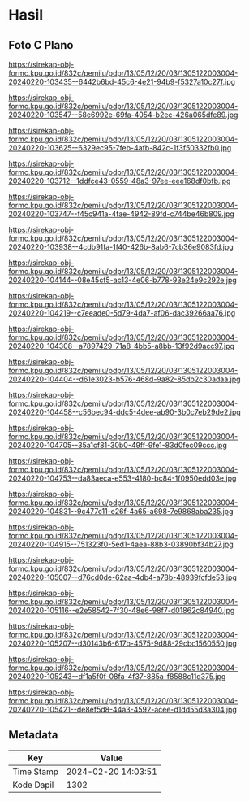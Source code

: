 # Hasil

## Foto C Plano

https://sirekap-obj-formc.kpu.go.id/832c/pemilu/pdpr/13/05/12/20/03/1305122003004-20240220-103435--6442b6bd-45c6-4e21-94b9-f5327a10c27f.jpg

https://sirekap-obj-formc.kpu.go.id/832c/pemilu/pdpr/13/05/12/20/03/1305122003004-20240220-103547--58e6992e-69fa-4054-b2ec-426a065dfe89.jpg

https://sirekap-obj-formc.kpu.go.id/832c/pemilu/pdpr/13/05/12/20/03/1305122003004-20240220-103625--6329ec95-7feb-4afb-842c-1f3f50332fb0.jpg

https://sirekap-obj-formc.kpu.go.id/832c/pemilu/pdpr/13/05/12/20/03/1305122003004-20240220-103712--1ddfce43-0559-48a3-97ee-eee168df0bfb.jpg

https://sirekap-obj-formc.kpu.go.id/832c/pemilu/pdpr/13/05/12/20/03/1305122003004-20240220-103747--f45c941a-4fae-4942-89fd-c744be46b809.jpg

https://sirekap-obj-formc.kpu.go.id/832c/pemilu/pdpr/13/05/12/20/03/1305122003004-20240220-103938--4cdb91fa-1f40-426b-8ab6-7cb36e9083fd.jpg

https://sirekap-obj-formc.kpu.go.id/832c/pemilu/pdpr/13/05/12/20/03/1305122003004-20240220-104144--08e45cf5-ac13-4e06-b778-93e24e9c292e.jpg

https://sirekap-obj-formc.kpu.go.id/832c/pemilu/pdpr/13/05/12/20/03/1305122003004-20240220-104219--c7eeade0-5d79-4da7-af06-dac39266aa76.jpg

https://sirekap-obj-formc.kpu.go.id/832c/pemilu/pdpr/13/05/12/20/03/1305122003004-20240220-104308--a7897429-71a8-4bb5-a8bb-13f92d9acc97.jpg

https://sirekap-obj-formc.kpu.go.id/832c/pemilu/pdpr/13/05/12/20/03/1305122003004-20240220-104404--d61e3023-b576-468d-9a82-85db2c30adaa.jpg

https://sirekap-obj-formc.kpu.go.id/832c/pemilu/pdpr/13/05/12/20/03/1305122003004-20240220-104458--c56bec94-ddc5-4dee-ab90-3b0c7eb29de2.jpg

https://sirekap-obj-formc.kpu.go.id/832c/pemilu/pdpr/13/05/12/20/03/1305122003004-20240220-104705--35a1cf81-30b0-49ff-9fe1-83d0fec09ccc.jpg

https://sirekap-obj-formc.kpu.go.id/832c/pemilu/pdpr/13/05/12/20/03/1305122003004-20240220-104753--da83aeca-e553-4180-bc84-1f0950edd03e.jpg

https://sirekap-obj-formc.kpu.go.id/832c/pemilu/pdpr/13/05/12/20/03/1305122003004-20240220-104831--9c477c11-e26f-4a65-a698-7e9868aba235.jpg

https://sirekap-obj-formc.kpu.go.id/832c/pemilu/pdpr/13/05/12/20/03/1305122003004-20240220-104915--751323f0-5ed1-4aea-88b3-03890bf34b27.jpg

https://sirekap-obj-formc.kpu.go.id/832c/pemilu/pdpr/13/05/12/20/03/1305122003004-20240220-105007--d76cd0de-62aa-4db4-a78b-48939fcfde53.jpg

https://sirekap-obj-formc.kpu.go.id/832c/pemilu/pdpr/13/05/12/20/03/1305122003004-20240220-105116--e2e58542-7f30-48e6-98f7-d01862c84940.jpg

https://sirekap-obj-formc.kpu.go.id/832c/pemilu/pdpr/13/05/12/20/03/1305122003004-20240220-105207--d30143b6-617b-4575-9d88-29cbc1560550.jpg

https://sirekap-obj-formc.kpu.go.id/832c/pemilu/pdpr/13/05/12/20/03/1305122003004-20240220-105243--df1a5f0f-08fa-4f37-885a-f8588c11d375.jpg

https://sirekap-obj-formc.kpu.go.id/832c/pemilu/pdpr/13/05/12/20/03/1305122003004-20240220-105421--de8ef5d8-44a3-4592-acee-d1dd55d3a304.jpg


## Metadata

| Key        | Value               |
| ---------- | ------------------- |
| Time Stamp | 2024-02-20 14:03:51 |
| Kode Dapil | 1302                |



